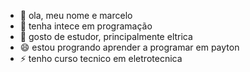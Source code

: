 - 👋 ola, meu nome e marcelo
- 👀 tenha intece em programação 
- 💞️ gosto de estudor, principalmente eltrica
- 😄 estou progrando aprender a programar em payton
- ⚡ tenho curso tecnico em eletrotecnica



